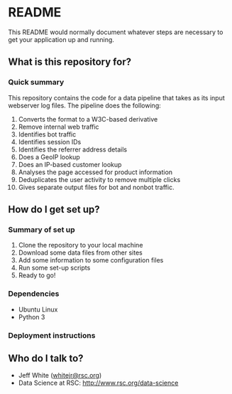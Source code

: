 # README #

This README would normally document whatever steps are necessary to get your application up and running.

## What is this repository for? ##

### Quick summary ###

This repository contains the code for a data pipeline that takes as its input webserver log files. The pipeline does the following:

 1.  Converts the format to a W3C-based derivative
 2.  Remove internal web traffic
 3.  Identifies bot traffic
 4.  Identifies session IDs
 5.  Identifies the referrer address details
 6.  Does a GeoIP lookup
 7.  Does an IP-based customer lookup
 8.  Analyses the page accessed for product information
 9.  Deduplicates the user activity to remove multiple clicks
10.  Gives separate output files for bot and nonbot traffic. 

## How do I get set up? ##

### Summary of set up ###

 1.  Clone the repository to your local machine
 2.  Download some data files from other sites
 3.  Add some information to some configuration files
 4.  Run some set-up scripts
 5.  Ready to go!

### Dependencies ###

* Ubuntu Linux
* Python 3

### Deployment instructions ###

## Who do I talk to? ##

* Jeff White (whitejr@rsc.org)
* Data Science at RSC: http://www.rsc.org/data-science